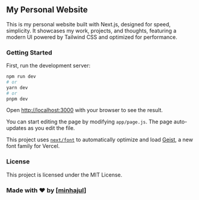 ## My Personal Website

This is my personal website built with Next.js, designed for speed, simplicity. It showcases my work, projects, and thoughts, featuring a modern UI powered by Tailwind CSS and optimized for performance.

### Getting Started

First, run the development server:

```bash
npm run dev
# or
yarn dev
# or
pnpm dev
```

Open [http://localhost:3000](http://localhost:3000) with your browser to see the result.

You can start editing the page by modifying `app/page.js`. The page auto-updates as you edit the file.

This project uses [`next/font`](https://nextjs.org/docs/app/building-your-application/optimizing/fonts) to automatically optimize and load [Geist](https://vercel.com/font), a new font family for Vercel.

### License
This project is licensed under the MIT License.

### Made with ❤️ by [[minhajul](https://github.com/minhajul)]
